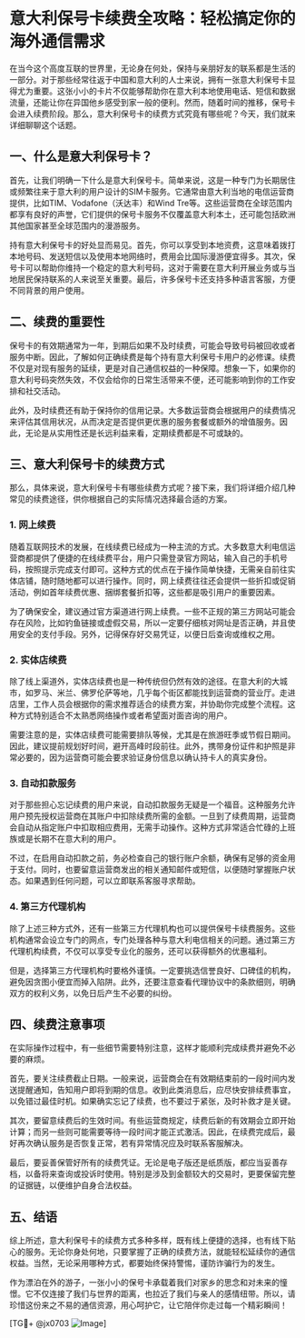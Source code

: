 # 意大利保号卡续费全攻略：轻松搞定你的海外通信需求

在当今这个高度互联的世界里，无论身在何处，保持与亲朋好友的联系都是生活的一部分。对于那些经常往返于中国和意大利的人士来说，拥有一张意大利保号卡显得尤为重要。这张小小的卡片不仅能够帮助你在意大利本地使用电话、短信和数据流量，还能让你在异国他乡感受到家一般的便利。然而，随着时间的推移，保号卡会进入续费阶段。那么，意大利保号卡的续费方式究竟有哪些呢？今天，我们就来详细聊聊这个话题。

## 一、什么是意大利保号卡？

首先，让我们明确一下什么是意大利保号卡。简单来说，这是一种专门为长期居住或频繁往来于意大利的用户设计的SIM卡服务。它通常由意大利当地的电信运营商提供，比如TIM、Vodafone（沃达丰）和Wind Tre等。这些运营商在全球范围内都享有良好的声誉，它们提供的保号卡服务不仅覆盖意大利本土，还可能包括欧洲其他国家甚至全球范围内的漫游服务。

持有意大利保号卡的好处显而易见。首先，你可以享受到本地资费，这意味着拨打本地号码、发送短信以及使用本地网络时，费用会比国际漫游便宜得多。其次，保号卡可以帮助你维持一个稳定的意大利号码，这对于需要在意大利开展业务或与当地居民保持联系的人来说至关重要。最后，许多保号卡还支持多种语言客服，方便不同背景的用户使用。

## 二、续费的重要性

保号卡的有效期通常为一年，到期后如果不及时续费，可能会导致号码被回收或者服务中断。因此，了解如何正确续费是每个持有意大利保号卡用户的必修课。续费不仅是对现有服务的延续，更是对自己通信权益的一种保障。想象一下，如果你的意大利号码突然失效，不仅会给你的日常生活带来不便，还可能影响到你的工作安排和社交活动。

此外，及时续费还有助于保持你的信用记录。大多数运营商会根据用户的续费情况来评估其信用状况，从而决定是否提供更优惠的服务套餐或额外的增值服务。因此，无论是从实用性还是长远利益来看，定期续费都是不可或缺的。

## 三、意大利保号卡的续费方式

那么，具体来说，意大利保号卡有哪些续费方式呢？接下来，我们将详细介绍几种常见的续费途径，供你根据自己的实际情况选择最合适的方案。

### 1. 网上续费

随着互联网技术的发展，在线续费已经成为一种主流的方式。大多数意大利电信运营商都提供了便捷的在线续费平台，用户只需登录官方网站，输入自己的手机号码，按照提示完成支付即可。这种方式的优点在于操作简单快捷，无需亲自前往实体店铺，随时随地都可以进行操作。同时，网上续费往往还会提供一些折扣或促销活动，例如首年续费优惠、捆绑套餐折扣等，这些都是吸引用户的重要因素。

为了确保安全，建议通过官方渠道进行网上续费。一些不正规的第三方网站可能会存在风险，比如钓鱼链接或虚假交易，所以一定要仔细核对网址是否正确，并且使用安全的支付手段。另外，记得保存好交易凭证，以便日后查询或维权之用。

### 2. 实体店续费

除了线上渠道外，实体店续费也是一种传统但仍然有效的途径。在意大利的大城市，如罗马、米兰、佛罗伦萨等地，几乎每个街区都能找到运营商的营业厅。走进店里，工作人员会根据你的需求推荐适合的续费方案，并协助你完成整个流程。这种方式特别适合不太熟悉网络操作或者希望面对面咨询的用户。

需要注意的是，实体店续费可能需要排队等候，尤其是在旅游旺季或节假日期间。因此，建议提前规划好时间，避开高峰时段前往。此外，携带身份证件和护照是非常必要的，因为运营商可能会要求验证身份信息以确认持卡人的真实身份。

### 3. 自动扣款服务

对于那些担心忘记续费的用户来说，自动扣款服务无疑是一个福音。这种服务允许用户预先授权运营商在其账户中扣除续费所需的金额。一旦到了续费周期，运营商会自动从指定账户中扣取相应费用，无需手动操作。这种方式非常适合忙碌的上班族或是长期不在意大利的用户。

不过，在启用自动扣款之前，务必检查自己的银行账户余额，确保有足够的资金用于支付。同时，也要留意运营商发出的相关通知邮件或短信，以便随时掌握账户状态。如果遇到任何问题，可以立即联系客服寻求帮助。

### 4. 第三方代理机构

除了上述三种方式外，还有一些第三方代理机构也可以提供保号卡续费服务。这些机构通常会设立专门的网点，专门处理各种与意大利电信相关的问题。通过第三方代理机构续费，不仅可以享受专业化的服务，还可以获得额外的优惠福利。

但是，选择第三方代理机构时要格外谨慎。一定要挑选信誉良好、口碑佳的机构，避免因贪图小便宜而掉入陷阱。此外，还要注意查看代理协议中的条款细则，明确双方的权利义务，以免日后产生不必要的纠纷。

## 四、续费注意事项

在实际操作过程中，有一些细节需要特别注意，这样才能顺利完成续费并避免不必要的麻烦。

首先，要关注续费截止日期。一般来说，运营商会在有效期结束前的一段时间内发送提醒通知，告知用户即将到期的信息。收到此类消息后，应尽快安排续费事宜，以免错过最佳时机。如果确实忘记了续费，也不要过于紧张，及时补救才是关键。

其次，要留意续费后的生效时间。有些运营商规定，续费后新的有效期会立即开始计算；而另一些则可能需要等待一段时间才能正式激活。因此，在续费完成后，最好再次确认服务是否恢复正常，若有异常情况应及时联系客服解决。

最后，要妥善保管好所有的续费凭证。无论是电子版还是纸质版，都应当妥善存档，以备将来查询或投诉时使用。特别是涉及到金额较大的交易时，更要保留完整的证据链，以便维护自身合法权益。

## 五、结语

综上所述，意大利保号卡的续费方式多种多样，既有线上便捷的选择，也有线下贴心的服务。无论你身处何地，只要掌握了正确的续费方法，就能轻松延续你的通信权益。当然，无论采用哪种方式，都要始终保持警惕，谨防诈骗行为的发生。

作为漂泊在外的游子，一张小小的保号卡承载着我们对家乡的思念和对未来的憧憬。它不仅连接了我们与世界的距离，也拉近了我们与亲人的感情纽带。所以，请珍惜这份来之不易的通信资源，用心呵护它，让它陪伴你走过每一个精彩瞬间！

[TG💪+ @jx0703 ![Image](https://github.com/user-attachments/assets/dbca1d08-cadb-493c-b0ec-ad6f7a83f270)]